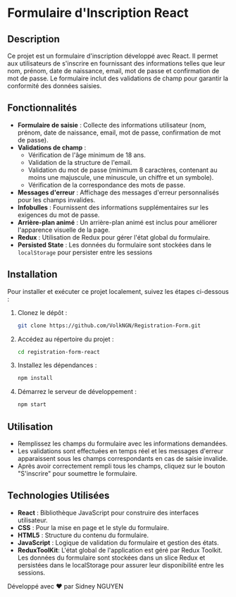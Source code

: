 # Formulaire d'Inscription React

## Description

Ce projet est un formulaire d'inscription développé avec React. Il permet aux utilisateurs de s'inscrire en fournissant des informations telles que leur nom, prénom, date de naissance, email, mot de passe et confirmation de mot de passe. Le formulaire inclut des validations de champ pour garantir la conformité des données saisies.

## Fonctionnalités

- **Formulaire de saisie** : Collecte des informations utilisateur (nom, prénom, date de naissance, email, mot de passe, confirmation de mot de passe).
- **Validations de champ** :
  - Vérification de l'âge minimum de 18 ans.
  - Validation de la structure de l'email.
  - Validation du mot de passe (minimum 8 caractères, contenant au moins une majuscule, une minuscule, un chiffre et un symbole).
  - Vérification de la correspondance des mots de passe.
- **Messages d'erreur** : Affichage des messages d'erreur personnalisés pour les champs invalides.
- **Infobulles** : Fournissent des informations supplémentaires sur les exigences du mot de passe.
- **Arrière-plan animé** : Un arrière-plan animé est inclus pour améliorer l'apparence visuelle de la page.
- **Redux** : Utilisation de Redux pour gérer l'état global du formulaire.
- **Persisted State** : Les données du formulaire sont stockées dans le `localStorage` pour persister entre les sessions

## Installation

Pour installer et exécuter ce projet localement, suivez les étapes ci-dessous :

1. Clonez le dépôt :
   ```bash
   git clone https://github.com/VolkNGN/Registration-Form.git
   ```

2. Accédez au répertoire du projet :
   ```bash
   cd registration-form-react
   ```

3. Installez les dépendances :
   ```bash
   npm install
   ```

4. Démarrez le serveur de développement :
   ```bash
   npm start
   ```

## Utilisation

- Remplissez les champs du formulaire avec les informations demandées.
- Les validations sont effectuées en temps réel et les messages d'erreur apparaissent sous les champs correspondants en cas de saisie invalide.
- Après avoir correctement rempli tous les champs, cliquez sur le bouton "S'inscrire" pour soumettre le formulaire.

## Technologies Utilisées

- **React** : Bibliothèque JavaScript pour construire des interfaces utilisateur.
- **CSS** : Pour la mise en page et le style du formulaire.
- **HTML5** : Structure du contenu du formulaire.
- **JavaScript** : Logique de validation du formulaire et gestion des états.
- **ReduxToolKit**: L'état global de l'application est géré par Redux Toolkit. Les données du formulaire sont stockées dans un slice Redux et persistées dans le localStorage pour assurer leur disponibilité entre les sessions.

Développé avec ❤️ par Sidney NGUYEN